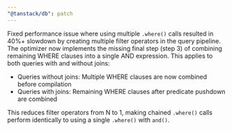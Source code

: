 ```yaml
---
"@tanstack/db": patch
---
```


Fixed performance issue where using multiple `.where()` calls resulted in 40%+ slowdown by creating multiple filter operators in the query pipeline. The optimizer now implements the missing final step (step 3) of combining remaining WHERE clauses into a single AND expression. This applies to both queries with and without joins:
- Queries without joins: Multiple WHERE clauses are now combined before compilation
- Queries with joins: Remaining WHERE clauses after predicate pushdown are combined

This reduces filter operators from N to 1, making chained `.where()` calls perform identically to using a single `.where()` with `and()`.

